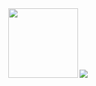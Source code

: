 <div align="center">
	<img height="137px" src="https://github-readme-stats.vercel.app/api?username=klopiop&hide_title=true&hide_border=true&show_icons=trueline_height=21&theme=tokyonight" />
	<img  src="https://github-readme-stats.vercel.app/api/top-langs/?username=klopiop&hide_title=true&hide_border=true&layout=compact&langs_count=6&text_color=000&icon_color=fff&bg_color=0,52fa5a,4dfcff,c64dff&theme=graywhite" />
</div>

